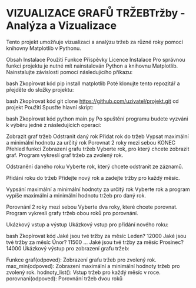 # VIZUALIZACE GRAFŮ TRŽEBTržby - Analýza a Vizualizace
Tento projekt umožňuje vizualizaci a analýzu tržeb za různé roky pomocí knihovny Matplotlib v Pythonu.

Obsah
Instalace
Použití
Funkce
Příspěvky
Licence
Instalace
Pro správnou funkci projektu je nutné mít nainstalován Python a knihovnu Matplotlib. Nainstalujte závislosti pomocí následujícího příkazu:

bash
Zkopírovat kód
pip install matplotlib
Poté klonujte tento repozitář a přejděte do složky projektu:

bash
Zkopírovat kód
git clone https://github.com/uzivatel/projekt.git
cd projekt
Použití
Spusťte hlavní skript:

bash
Zkopírovat kód
python main.py
Po spuštění programu budete vyzváni k výběru jedné z následujících operací:

Zobrazit graf tržeb
Odstranit daný rok
Přidat rok do tržeb
Vypsat maximální a minimální hodnotu za určitý rok
Porovnat 2 roky mezi sebou
KONEC
Přehled funkcí
Zobrazení grafu tržeb
Vyberte rok, pro který chcete zobrazit graf. Program vykreslí graf tržeb za zvolený rok.

Odstranění daného roku
Vyberte rok, který chcete odstranit ze záznamů.

Přidání roku do tržeb
Přidejte nový rok a zadejte tržby pro každý měsíc.

Vypsání maximální a minimální hodnoty za určitý rok
Vyberte rok a program vypíše maximální a minimální hodnotu tržeb pro daný rok.

Porovnání 2 roky mezi sebou
Vyberte dva roky, které chcete porovnat. Program vykreslí grafy tržeb obou roků pro porovnání.

Ukázkový vstup a výstup
Ukázkový vstup pro přidání nového roku:

bash
Zkopírovat kód
Jaké jsou tvé tržby za měsíc Leden? 12000
Jaké jsou tvé tržby za měsíc Únor? 11500
...
Jaké jsou tvé tržby za měsíc Prosinec? 14000
Ukázkový výstup pro zobrazení grafu tržeb:


Funkce
graf(odpoved): Zobrazení grafu tržeb pro zvolený rok.
max_min(odpoved): Zobrazení maximální a minimální hodnoty tržeb pro zvolený rok.
hodnoty_list(): Vstup tržeb pro každý měsíc v roce.
porovnani(odpoved): Porovnání tržeb dvou roků 
